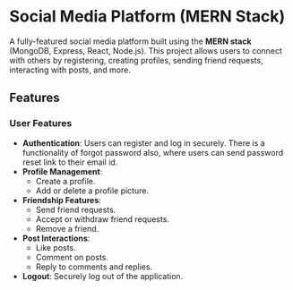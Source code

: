 # Social Media Platform (MERN Stack)

A fully-featured social media platform built using the **MERN stack** (MongoDB, Express, React, Node.js). This project allows users to connect with others by registering, creating profiles, sending friend requests, interacting with posts, and more.

## Features

### User Features
- **Authentication**: Users can register and log in securely. There is a functionality of forgot password also, where users can send password reset link to their email id.
- **Profile Management**:
  - Create a profile.
  - Add or delete a profile picture.
- **Friendship Features**:
  - Send friend requests.
  - Accept or withdraw friend requests.
  - Remove a friend.
- **Post Interactions**:
  - Like posts.
  - Comment on posts.
  - Reply to comments and replies.
- **Logout**: Securely log out of the application. 


